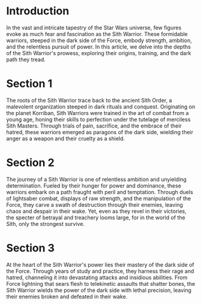# Introduction

In the vast and intricate tapestry of the Star Wars universe, few figures evoke as much fear and fascination as the Sith Warrior.
These formidable warriors, steeped in the dark side of the Force, embody strength, ambition, and the relentless pursuit of power.
In this article, we delve into the depths of the Sith Warrior's prowess, exploring their origins, training, and the dark path they tread.

# Section 1

The roots of the Sith Warrior trace back to the ancient Sith Order, a malevolent organization steeped in dark rituals and conquest.
Originating on the planet Korriban, Sith Warriors were trained in the art of combat from a young age, honing their skills to perfection under the tutelage of merciless Sith Masters.
Through trials of pain, sacrifice, and the embrace of their hatred, these warriors emerged as paragons of the dark side, wielding their anger as a weapon and their cruelty as a shield.

# Section 2

The journey of a Sith Warrior is one of relentless ambition and unyielding determination.
Fueled by their hunger for power and dominance, these warriors embark on a path fraught with peril and temptation.
Through duels of lightsaber combat, displays of raw strength, and the manipulation of the Force, they carve a swath of destruction through their enemies, leaving chaos and despair in their wake.
Yet, even as they revel in their victories, the specter of betrayal and treachery looms large, for in the world of the Sith, only the strongest survive.

# Section 3

At the heart of the Sith Warrior's power lies their mastery of the dark side of the Force.
Through years of study and practice, they harness their rage and hatred, channeling it into devastating attacks and insidious abilities.
From Force lightning that sears flesh to telekinetic assaults that shatter bones, the Sith Warrior wields the power of the dark side with lethal precision, leaving their enemies broken and defeated in their wake.
